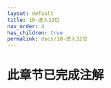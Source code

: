 ```yaml
---
layout: default
title: 10-进入32位
nav_order: 4
has_children: true
permalink: docs/10-进入32位
---
```


# 此章节已完成注解